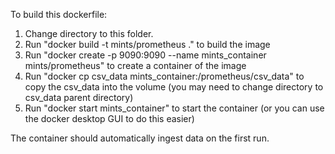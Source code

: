 To build this dockerfile:

1. Change directory to this folder.
2. Run "docker build -t mints/prometheus ." to build the image 
3. Run "docker create -p 9090:9090 --name mints_container mints/prometheus" to create a container of the image 
4. Run "docker cp csv_data mints_container:/prometheus/csv_data" to copy the csv_data into the volume (you may need to change directory to csv_data parent directory)
5. Run "docker start mints_container" to start the container (or you can use the docker desktop GUI to do this easier)

The container should automatically ingest data on the first run.

